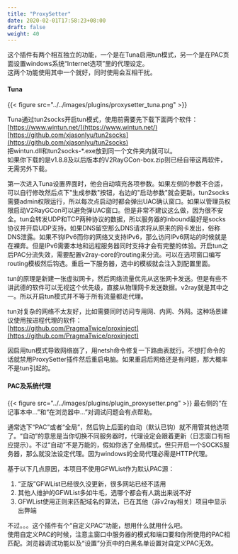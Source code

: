 ```yaml
---
title: "ProxySetter"
date: 2020-02-01T17:58:23+08:00
draft: false
weight: 40
---
```


这个插件有两个相互独立的功能，一个是在Tuna启用tun模式，另一个是在PAC页面设置windows系统“Internet选项”里的代理设定。  
这两个功能使用其中一个就好，同时使用会互相干扰。  

#### Tuna
{{< figure src="../../images/plugins/proxysetter_tuna.png" >}}
  
Tuna通过tun2socks开启tun模式，使用前需要先下载下面两个软件：  
[https://www.wintun.net/](https://www.wintun.net/)  
[https://github.com/xjasonlyu/tun2socks](https://github.com/xjasonlyu/tun2socks)  
把wintun.dll和tun2socks-*.exe放到同一个文件夹内就可以。  
如果你下载的是v1.8.8及以后版本的V2RayGCon-box.zip则已经自带这两软件，无需另外下载。  

第一次进入Tuna设置界面时，他会自动填充各项参数。如果左侧的参数不合适，可以自行修改然后点下"生成参数"按钮，右边的"启动参数"就会更新。tun2socks需要admin权限运行，所以每次点启动时都会弹出UAC确认窗口。如果以管理员权限启动V2RayGCon可以避免弹UAC窗口。但是非常不建议这么做，因为很不安全。tun会转发UDP和TCP两种协议的数据，所以服务器的inbound最好是socks协议并开启UDP支持。如果DNS留空那么DNS请求将从原来的网卡发出，俗称DNS泄露。如果不钩IPv6而你的网络又支持IPv6，那么访问IPv6网站的时候就是在裸奔。但是IPv6需要本地和远程服务器同时支持才会有完整的体验。开启tun之后PAC分流失效，需要配置v2ray-core的routing来分流。可以在选项窗口编写routing模板然后钩选。重启一下服务器，选中的模板就会注入到配置里面。  

tun的原理是新建一张虚拟网卡，然后网络流量优先从这张网卡发送。但是有些不讲武德的软件可以无视这个优先级，直接从物理网卡发送数据。v2ray就是其中之一。所以开启tun模式并不等于所有流量都走代理。  

tun对复杂的网络不太友好，比如需要同时访问专用网、内网、外网。这种场景建议使用按进程代理的软件：  
[https://github.com/PragmaTwice/proxinject](https://github.com/PragmaTwice/proxinject)  

因启用tun模式导致网络崩了，用netsh命令修复一下路由表就行。不想打命令的话就禁用ProxySetter插件然后重启电脑。如果重启后网络还是有问题，那大概率不是tun引起的。  

#### PAC及系统代理
{{< figure src="../../images/plugins/plugin_proxysetter.png" >}}
最右侧的“在记事本中...”和“在浏览器中...”对调试问题会有点帮助。  

通常选下“PAC”或者“全局”，然后钩上后面的自动（默认已钩）就不用管其他选项了。“自动”的意思是当你切换不同服务器时，代理设定会跟着更新（日志窗口有相应提示）。不过“自动”不是万能的，假如你选了全局模式，但只开启一个SOCKS服务器，那么就没法设定代理。因为windows的全局代理必需是HTTP代理。  

基于以下几点原因，本项目不使用GFWList作为默认PAC源：
 1. “正版”GFWList已经很久没更新，很多网站已经不适用
 2. 其他人维护的GFWList多如牛毛，选哪个都会有人跳出来说不好
 3. GFWList使用正则来匹配域名的算法，已在其他（非v2ray相关）项目中显示出弊端

不过。。。这个插件有个“自定义PAC”功能，想用什么就用什么吧。  
使用自定义PAC的时候，注意主窗口中服务器的模式和端口要和你所使用的PAC相匹配。浏览器调试功能以及“设置”分页中的白黑名单设置对自定义PAC无效。  
 